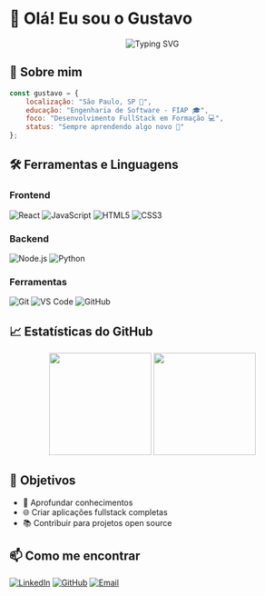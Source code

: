 # 👋 Olá! Eu sou o Gustavo 
<div align="center">
  <img src="https://readme-typing-svg.herokuapp.com?font=Fira+Code&size=20&duration=3000&pause=1000&color=2196F3&width=435&lines=Desenvolvedor+FullStack+em+Formação;Estudante+de+Eng.+Software;" alt="Typing SVG" />
</div>

## 🚀 Sobre mim
```javascript
const gustavo = {
    localização: "São Paulo, SP 📍",
    educação: "Engenharia de Software - FIAP 🎓",
    foco: "Desenvolvimento FullStack em Formação 💻",
    status: "Sempre aprendendo algo novo 🌱"
};
```

## 🛠️ Ferramentas e Linguagens

### Frontend
![React](https://img.shields.io/badge/-React-61DAFB?style=for-the-badge&logo=react&logoColor=black)
![JavaScript](https://img.shields.io/badge/-JavaScript-F7DF1E?style=for-the-badge&logo=javascript&logoColor=black)
![HTML5](https://img.shields.io/badge/-HTML5-E34F26?style=for-the-badge&logo=html5&logoColor=white)
![CSS3](https://img.shields.io/badge/-CSS3-1572B6?style=for-the-badge&logo=css3&logoColor=white)

### Backend
![Node.js](https://img.shields.io/badge/-Node.js-339933?style=for-the-badge&logo=node.js&logoColor=white)
![Python](https://img.shields.io/badge/-Python-3776AB?style=for-the-badge&logo=python&logoColor=white)

### Ferramentas
![Git](https://img.shields.io/badge/-Git-F05032?style=for-the-badge&logo=git&logoColor=white)
![VS Code](https://img.shields.io/badge/-VS%20Code-007ACC?style=for-the-badge&logo=visual-studio-code&logoColor=white)
![GitHub](https://img.shields.io/badge/-GitHub-181717?style=for-the-badge&logo=github&logoColor=white)

## 📈 Estatísticas do GitHub
<div align="center">
  <img height="180em" src="https://github-readme-stats.vercel.app/api?username=gugasantos24&show_icons=true&theme=tokyonight&include_all_commits=true&count_private=true"/>
  <img height="180em" src="https://github-readme-stats.vercel.app/api/top-langs/?username=gugasantos24&layout=compact&langs_count=7&theme=tokyonight"/>
</div>

## 🎯 Objetivos 
- 🚀 Aprofundar conhecimentos 
- 🌐 Criar aplicações fullstack completas
- 📚 Contribuir para projetos open source

## 📫 Como me encontrar
[![LinkedIn](https://img.shields.io/badge/-LinkedIn-0077B5?style=for-the-badge&logo=linkedin&logoColor=white)](https://www.linkedin.com/in/gustavo-santos-910935333/)
[![GitHub](https://img.shields.io/badge/-GitHub-181717?style=for-the-badge&logo=github&logoColor=white)](https://github.com/gugasantos24)
[![Email](https://img.shields.io/badge/-Email-D14836?style=for-the-badge&logo=gmail&logoColor=white)](gst.santos01@gmail.com)


